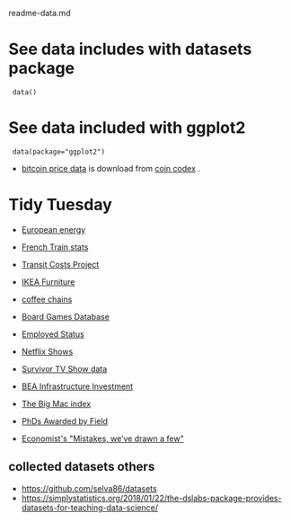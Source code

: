 readme-data.md

# See data includes with datasets package

	 data()

# See data included with ggplot2

	 data(package="ggplot2")

- [bitcoin price data](bitcoin_2010-8-16_2021-10-17_USD) is download from [coin codex](https://coincodex.com/crypto/bitcoin/historical-data/) .

# Tidy Tuesday

- [European energy](https://github.com/rfordatascience/tidytuesday/blob/master/data/2020/2020-08-04/readme.md)

- [French Train stats](https://github.com/rfordatascience/tidytuesday/tree/master/data/2019/2019-02-26)

- [Transit Costs Project](https://github.com/rfordatascience/tidytuesday/blob/master/data/2021/2021-01-05/readme.md)

- [IKEA Furniture](https://github.com/rfordatascience/tidytuesday/blob/master/data/2020/2020-11-03/readme.md)

- [coffee chains](https://github.com/rfordatascience/tidytuesday/blob/master/data/2018/2018-05-07/week6_coffee_chains.xlsx)

- [Board Games Database](https://github.com/rfordatascience/tidytuesday/tree/master/data/2019/2019-03-12)

- [Employed Status](https://github.com/rfordatascience/tidytuesday/blob/master/data/2021/2021-02-23/readme.md)

- [Netflix Shows](https://github.com/rfordatascience/tidytuesday/blob/master/data/2021/2021-04-20/readme.md)

- [Survivor TV Show data](https://github.com/rfordatascience/tidytuesday/blob/master/data/2021/2021-06-01/readme.md)

- [BEA Infrastructure Investment](https://github.com/rfordatascience/tidytuesday/blob/master/data/2021/2021-08-10/readme.md)

- [The Big Mac index](https://github.com/rfordatascience/tidytuesday/blob/master/data/2020/2020-12-22/readme.md)

- [PhDs Awarded by Field](https://github.com/rfordatascience/tidytuesday/tree/master/data/2019/2019-02-19)


- [Economist's "Mistakes, we’ve drawn a few"](https://github.com/rfordatascience/tidytuesday/tree/master/data/2019/2019-04-16)



## collected datasets others

- https://github.com/selva86/datasets
- https://simplystatistics.org/2018/01/22/the-dslabs-package-provides-datasets-for-teaching-data-science/
